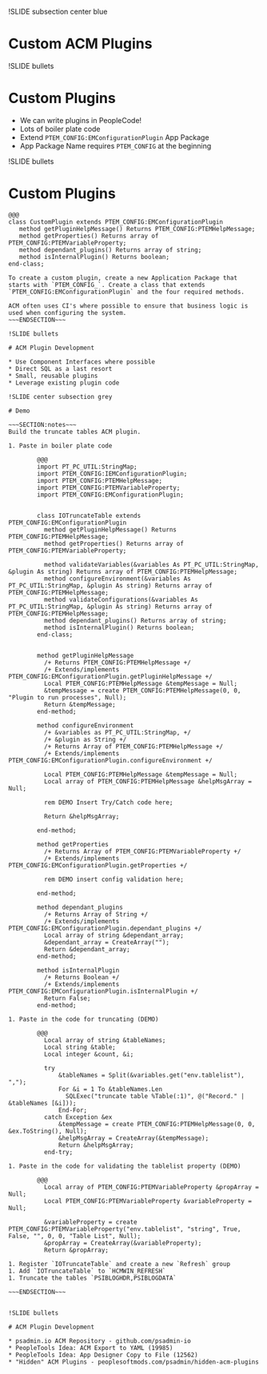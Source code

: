 !SLIDE subsection center blue

# Custom ACM Plugins

!SLIDE bullets

# Custom Plugins

* We can write plugins in PeopleCode! 
* Lots of boiler plate code
* Extend `PTEM_CONFIG:EMConfigurationPlugin` App Package
* App Package Name requires `PTEM_CONFIG` at the beginning

!SLIDE bullets

# Custom Plugins

    @@@
    class CustomPlugin extends PTEM_CONFIG:EMConfigurationPlugin
       method getPluginHelpMessage() Returns PTEM_CONFIG:PTEMHelpMessage;
       method getProperties() Returns array of PTEM_CONFIG:PTEMVariableProperty;
       method dependant_plugins() Returns array of string;
       method isInternalPlugin() Returns boolean;
    end-class;

~~~SECTION:notes~~~
To create a custom plugin, create a new Application Package that starts with `PTEM_CONFIG_`. Create a class that extends `PTEM_CONFIG:EMConfigurationPlugin` and the four required methods.

ACM often uses CI's where possible to ensure that business logic is used when configuring the system.
~~~ENDSECTION~~~

!SLIDE bullets

# ACM Plugin Development

* Use Component Interfaces where possible
* Direct SQL as a last resort
* Small, reusable plugins
* Leverage existing plugin code

!SLIDE center subsection grey

# Demo

~~~SECTION:notes~~~
Build the truncate tables ACM plugin.

1. Paste in boiler plate code

        @@@
        import PT_PC_UTIL:StringMap;
        import PTEM_CONFIG:IEMConfigurationPlugin;
        import PTEM_CONFIG:PTEMHelpMessage;
        import PTEM_CONFIG:PTEMVariableProperty;
        import PTEM_CONFIG:EMConfigurationPlugin;


        class IOTruncateTable extends PTEM_CONFIG:EMConfigurationPlugin
          method getPluginHelpMessage() Returns PTEM_CONFIG:PTEMHelpMessage;
          method getProperties() Returns array of PTEM_CONFIG:PTEMVariableProperty;
          
          method validateVariables(&variables As PT_PC_UTIL:StringMap, &plugin As string) Returns array of PTEM_CONFIG:PTEMHelpMessage;
          method configureEnvironment(&variables As PT_PC_UTIL:StringMap, &plugin As string) Returns array of PTEM_CONFIG:PTEMHelpMessage;
          method validateConfigurations(&variables As PT_PC_UTIL:StringMap, &plugin As string) Returns array of PTEM_CONFIG:PTEMHelpMessage;
          method dependant_plugins() Returns array of string;
          method isInternalPlugin() Returns boolean;
        end-class;


        method getPluginHelpMessage
          /+ Returns PTEM_CONFIG:PTEMHelpMessage +/
          /+ Extends/implements PTEM_CONFIG:EMConfigurationPlugin.getPluginHelpMessage +/
          Local PTEM_CONFIG:PTEMHelpMessage &tempMessage = Null;
          &tempMessage = create PTEM_CONFIG:PTEMHelpMessage(0, 0, "Plugin to run processes", Null);
          Return &tempMessage;
        end-method;

        method configureEnvironment
          /+ &variables as PT_PC_UTIL:StringMap, +/
          /+ &plugin as String +/
          /+ Returns Array of PTEM_CONFIG:PTEMHelpMessage +/
          /+ Extends/implements PTEM_CONFIG:EMConfigurationPlugin.configureEnvironment +/
          
          Local PTEM_CONFIG:PTEMHelpMessage &tempMessage = Null;
          Local array of PTEM_CONFIG:PTEMHelpMessage &helpMsgArray = Null;
          
          rem DEMO Insert Try/Catch code here;
          
          Return &helpMsgArray;
          
        end-method;

        method getProperties
          /+ Returns Array of PTEM_CONFIG:PTEMVariableProperty +/
          /+ Extends/implements PTEM_CONFIG:EMConfigurationPlugin.getProperties +/
          
          rem DEMO insert config validation here;
          
        end-method;

        method dependant_plugins
          /+ Returns Array of String +/
          /+ Extends/implements PTEM_CONFIG:EMConfigurationPlugin.dependant_plugins +/
          Local array of string &dependant_array;
          &dependant_array = CreateArray("");
          Return &dependant_array;
        end-method;

        method isInternalPlugin
          /+ Returns Boolean +/
          /+ Extends/implements PTEM_CONFIG:EMConfigurationPlugin.isInternalPlugin +/
          Return False;
        end-method;

1. Paste in the code for truncating (DEMO)

        @@@
          Local array of string &tableNames;
          Local string &table;
          Local integer &count, &i;

          try
              &tableNames = Split(&variables.get("env.tablelist"), ",");
              For &i = 1 To &tableNames.Len
                SQLExec("truncate table %Table(:1)", @("Record." | &tableNames [&i]));
              End-For;
          catch Exception &ex
              &tempMessage = create PTEM_CONFIG:PTEMHelpMessage(0, 0, &ex.ToString(), Null);
              &helpMsgArray = CreateArray(&tempMessage);
              Return &helpMsgArray;
          end-try;

1. Paste in the code for validating the tablelist property (DEMO)

        @@@
          Local array of PTEM_CONFIG:PTEMVariableProperty &propArray = Null;
          Local PTEM_CONFIG:PTEMVariableProperty &variableProperty = Null;
          
          &variableProperty = create PTEM_CONFIG:PTEMVariableProperty("env.tablelist", "string", True, False, "", 0, 0, "Table List", Null);
          &propArray = CreateArray(&variableProperty);
          Return &propArray;

1. Register `IOTruncateTable` and create a new `Refresh` group
1. Add `IOTruncateTable` to `HCMWIN_REFRESH`
1. Truncate the tables `PSIBLOGHDR,PSIBLOGDATA`

~~~ENDSECTION~~~


!SLIDE bullets

# ACM Plugin Development

* psadmin.io ACM Repository - github.com/psadmin-io
* PeopleTools Idea: ACM Export to YAML (19985)
* PeopleTools Idea: App Designer Copy to File (12562)
* "Hidden" ACM Plugins - peoplesoftmods.com/psadmin/hidden-acm-plugins